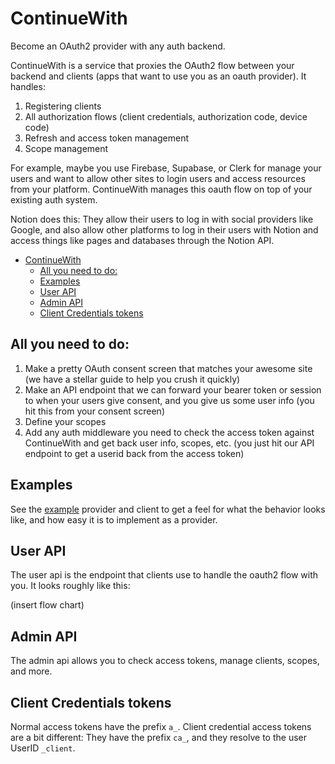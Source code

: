 # ContinueWith

Become an OAuth2 provider with any auth backend.

ContinueWith is a service that proxies the OAuth2 flow between your backend and clients (apps that want to use you as an oauth provider). It handles:

1. Registering clients
2. All authorization flows (client credentials, authorization code, device code)
3. Refresh and access token management
4. Scope management

For example, maybe you use Firebase, Supabase, or Clerk for manage your users and want to allow other sites to login users and access resources from your platform. ContinueWith manages this oauth flow on top of your existing auth system.

Notion does this: They allow their users to log in with social providers like Google, and also allow other platforms to log in their users with Notion and access things like pages and databases through the Notion API.

<!-- TOC -->
* [ContinueWith](#continuewith)
  * [All you need to do:](#all-you-need-to-do)
  * [Examples](#examples)
  * [User API](#user-api)
  * [Admin API](#admin-api)
  * [Client Credentials tokens](#client-credentials-tokens)
<!-- TOC -->

## All you need to do:

1. Make a pretty OAuth consent screen that matches your awesome site (we have a stellar guide to help you crush it quickly)
2. Make an API endpoint that we can forward your bearer token or session to when your users give consent, and you give us some user info (you hit this from your consent screen)
3. Define your scopes
4. Add any auth middleware you need to check the access token against ContinueWith and get back user info, scopes, etc. (you just hit our API endpoint to get a userid back from the access token)

## Examples

See the [example](example) provider and client to get a feel for what the behavior looks like, and how easy it is to implement as a provider.

## User API

The user api is the endpoint that clients use to handle the oauth2 flow with you. It looks roughly like this:

(insert flow chart)

## Admin API

The admin api allows you to check access tokens, manage clients, scopes, and more.

## Client Credentials tokens

Normal access tokens have the prefix `a_`. Client credential access tokens are a bit different: They have the prefix `ca_`, and they resolve to the user UserID `_client`.